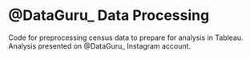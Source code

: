# @DataGuru_ Data Processing

Code for preprocessing census data to prepare for analysis in Tableau. Analysis presented on @DataGuru_ Instagram account.
